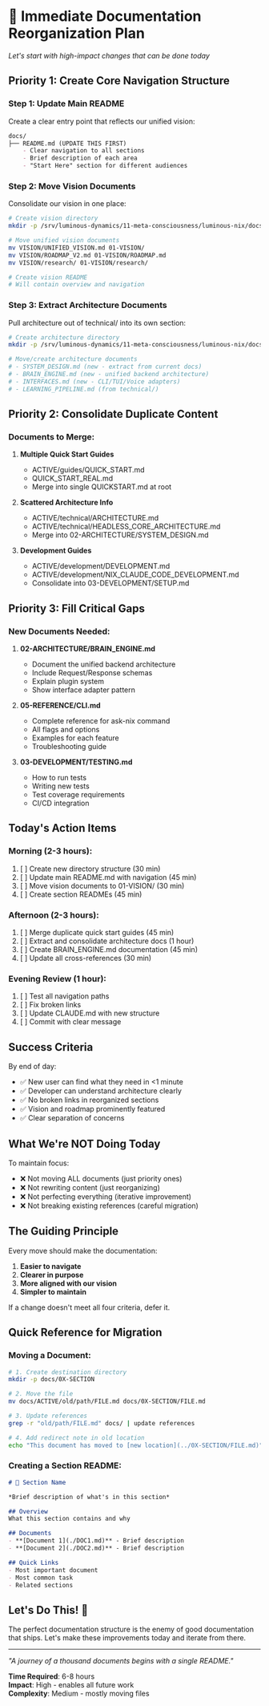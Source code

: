 # 🚀 Immediate Documentation Reorganization Plan

*Let's start with high-impact changes that can be done today*

## Priority 1: Create Core Navigation Structure

### Step 1: Update Main README
Create a clear entry point that reflects our unified vision:

```markdown
docs/
├── README.md (UPDATE THIS FIRST)
    - Clear navigation to all sections
    - Brief description of each area
    - "Start Here" section for different audiences
```

### Step 2: Move Vision Documents
Consolidate our vision in one place:

```bash
# Create vision directory
mkdir -p /srv/luminous-dynamics/11-meta-consciousness/luminous-nix/docs/01-VISION

# Move unified vision documents
mv VISION/UNIFIED_VISION.md 01-VISION/
mv VISION/ROADMAP_V2.md 01-VISION/ROADMAP.md
mv VISION/research/ 01-VISION/research/

# Create vision README
# Will contain overview and navigation
```

### Step 3: Extract Architecture Documents
Pull architecture out of technical/ into its own section:

```bash
# Create architecture directory  
mkdir -p /srv/luminous-dynamics/11-meta-consciousness/luminous-nix/docs/02-ARCHITECTURE

# Move/create architecture documents
# - SYSTEM_DESIGN.md (new - extract from current docs)
# - BRAIN_ENGINE.md (new - unified backend architecture)
# - INTERFACES.md (new - CLI/TUI/Voice adapters)
# - LEARNING_PIPELINE.md (from technical/)
```

## Priority 2: Consolidate Duplicate Content

### Documents to Merge:
1. **Multiple Quick Start Guides**
   - ACTIVE/guides/QUICK_START.md
   - QUICK_START_REAL.md
   - Merge into single QUICKSTART.md at root

2. **Scattered Architecture Info**
   - ACTIVE/technical/ARCHITECTURE.md
   - ACTIVE/technical/HEADLESS_CORE_ARCHITECTURE.md
   - Merge into 02-ARCHITECTURE/SYSTEM_DESIGN.md

3. **Development Guides**
   - ACTIVE/development/DEVELOPMENT.md
   - ACTIVE/development/NIX_CLAUDE_CODE_DEVELOPMENT.md
   - Consolidate into 03-DEVELOPMENT/SETUP.md

## Priority 3: Fill Critical Gaps

### New Documents Needed:
1. **02-ARCHITECTURE/BRAIN_ENGINE.md**
   - Document the unified backend architecture
   - Include Request/Response schemas
   - Explain plugin system
   - Show interface adapter pattern

2. **05-REFERENCE/CLI.md**
   - Complete reference for ask-nix command
   - All flags and options
   - Examples for each feature
   - Troubleshooting guide

3. **03-DEVELOPMENT/TESTING.md**
   - How to run tests
   - Writing new tests
   - Test coverage requirements
   - CI/CD integration

## Today's Action Items

### Morning (2-3 hours):
1. [ ] Create new directory structure (30 min)
2. [ ] Update main README.md with navigation (45 min)
3. [ ] Move vision documents to 01-VISION/ (30 min)
4. [ ] Create section READMEs (45 min)

### Afternoon (2-3 hours):
1. [ ] Merge duplicate quick start guides (45 min)
2. [ ] Extract and consolidate architecture docs (1 hour)
3. [ ] Create BRAIN_ENGINE.md documentation (45 min)
4. [ ] Update all cross-references (30 min)

### Evening Review (1 hour):
1. [ ] Test all navigation paths
2. [ ] Fix broken links
3. [ ] Update CLAUDE.md with new structure
4. [ ] Commit with clear message

## Success Criteria

By end of day:
- ✅ New user can find what they need in <1 minute
- ✅ Developer can understand architecture clearly
- ✅ No broken links in reorganized sections
- ✅ Vision and roadmap prominently featured
- ✅ Clear separation of concerns

## What We're NOT Doing Today

To maintain focus:
- ❌ Not moving ALL documents (just priority ones)
- ❌ Not rewriting content (just reorganizing)
- ❌ Not perfecting everything (iterative improvement)
- ❌ Not breaking existing references (careful migration)

## The Guiding Principle

Every move should make the documentation:
1. **Easier to navigate**
2. **Clearer in purpose**
3. **More aligned with our vision**
4. **Simpler to maintain**

If a change doesn't meet all four criteria, defer it.

## Quick Reference for Migration

### Moving a Document:
```bash
# 1. Create destination directory
mkdir -p docs/0X-SECTION

# 2. Move the file
mv docs/ACTIVE/old/path/FILE.md docs/0X-SECTION/FILE.md

# 3. Update references
grep -r "old/path/FILE.md" docs/ | update references

# 4. Add redirect note in old location
echo "This document has moved to [new location](../0X-SECTION/FILE.md)" > old location
```

### Creating a Section README:
```markdown
# 📂 Section Name

*Brief description of what's in this section*

## Overview
What this section contains and why

## Documents
- **[Document 1](./DOC1.md)** - Brief description
- **[Document 2](./DOC2.md)** - Brief description

## Quick Links
- Most important document
- Most common task
- Related sections
```

## Let's Do This! 🚀

The perfect documentation structure is the enemy of good documentation that ships. Let's make these improvements today and iterate from there.

---

*"A journey of a thousand documents begins with a single README."*

**Time Required**: 6-8 hours  
**Impact**: High - enables all future work  
**Complexity**: Medium - mostly moving files